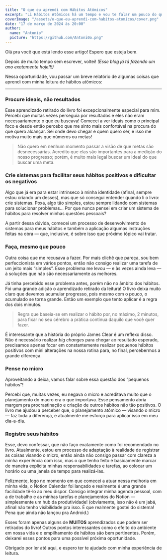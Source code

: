 ```yaml
---
title: "O que eu aprendi com Hábitos Atômicos"
excerpt: "Li Hábitos Atômicos há um tempo e vou te falar um pouco do que eu aprendi"
coverImage: "/assets/o-que-eu-aprendi-com-habitos-atomicos/cover.png"
date: "17 de março de 2024 às 20:00"
author:
  name: "Antonio"
  picture: "https://github.com/Antoni0o.png"
---
```


Olá pra você que está lendo esse artigo! Espero que esteja bem.

Depois de muito tempo sem escrever, voltei! _(Esse blog já tá fazendo um ano exatamente hoje!!!)_

Nessa oportunidade, vou passar um breve relatório de algumas coisas que aprendi com minha leitura de hábitos atômicos:

---

### Procure ideais, não resultados

Esse aprendizado retirado do livro foi excepcionalmente especial para mim. Percebi que muitas vezes perseguia por resultados e eles não eram necessariamente o que eu buscava! Comecei a ver ideais como o principal foco e desde então percebo que me sinto mais confortável na procura do que quero alcançar. Sei onde devo chegar e quem quero ser, e isso me motiva muito mais que números ou metas!

> Não quero em nenhum momento passar a visão de que metas são desnecessárias. Acredito que elas são importantes para a medição do nosso progresso; porém, é muito mais legal buscar um ideal do que buscar uma meta.

### Crie sistemas para facilitar seus hábitos positivos e dificultar os negativos

Algo que já era para estar intrínseco à minha identidade (afinal, sempre estou criando um desses), mas que só consegui entender quando li o livro: crie sistemas. Poxa, algo tão simples, estou sempre lidando com sistemas para solucionar problemas… Por que nunca pensei em criar um sistema de hábitos para resolver minhas questões pessoais?

A partir dessa dúvida, comecei um processo de desenvolvimento de sistemas para meus hábitos e também a aplicação algumas instruções feitas na obra — que, inclusive, é sobre isso que próximo tópico vai tratar.

### Faça, mesmo que pouco

Outra coisa que me recusava a fazer. Por mais clichê que pareça, sou bem perfeccionista em vários pontos, então não consigo realizar uma tarefa de um jeito mais “simples”. Esse problema me levou — e às vezes ainda leva — à soluções que não são necessariamente as melhores.

Já tinha percebido esse problema antes, porém não no âmbito dos hábitos. Foi uma grande adição o aprendizado retirado da leitura! O livro deixa muito claro que devemos acumular progresso, pois mesmo com o pouco, o acumulado se torna grande. Então um exemplo que tento aplicar é a regra dos dois minutos.

> Regra que baseia-se em realizar o hábito por, no máximo, 2 minutos, para fixar no seu cérebro a prática contínua daquilo que você quer fazer.

É interessante que a história do próprio James Clear é um reflexo disso. Não é necessário realizar _big changes_ para chegar ao resultado esperado, precisamos apenas focar em constantemente realizar pequenos hábitos positivos com mini alterações na nossa rotina para, no final, percebermos a grande diferença.

### Pense no micro

Aproveitando a deixa, vamos falar sobre essa questão dos “pequenos hábitos”!

Percebi que, muitas vezes, eu negava o micro e acreditava muito que o planejamento do macro era o que importava. Esse pensamento abria margem pra procrastinação e criação de outros hábitos não tão positivos. O livro me ajudou a perceber que, o planejamento atômico — visando o micro — faz toda a diferença, e atualmente me esforço para aplicar isso em meu dia-a-dia.

### Registre seus hábitos

Esse, devo confessar, que não faço exatamente como foi recomendado no livro. Atualmente, estou em processo de adaptação à realidade de registrar as coisas visando o micro, então ainda não consigo passar com clareza a minha experiência com isso, mas o que tenho feito é basicamente marcar de maneira explicita minhas responsabilidades e tarefas, ao colocar um horário ou uma janela de tempo para realizá-las.

Felizmente, logo no momento em que comecei a atuar nessa melhoria em minha vida, o Notion Calendar foi lançado e realmente é uma grande facilidade tê-lo ao meu dispor. Consigo integrar minha agenda pessoal, com a de trabalho e as minhas tarefas e planejamentos do Notion — simplesmente um hub da produtividade! (obviamente, isso não é um jabá, afinal não tenho visibilidade pra isso. É que realmente gostei do sistema! Pena que ainda não lançou pra Android.)

Esses foram apenas alguns de **MUITOS** aprendizados que podem ser retirados do livro! Outros pontos interessantes como o efeito do ambiente em nossa vida e o empilhamento de hábitos são bem pertinentes. Porém, deixarei esses pontos para uma possível próxima oportunidade.

Obrigado por ler até aqui, e espero ter te ajudado com minha experiência de leitura.
